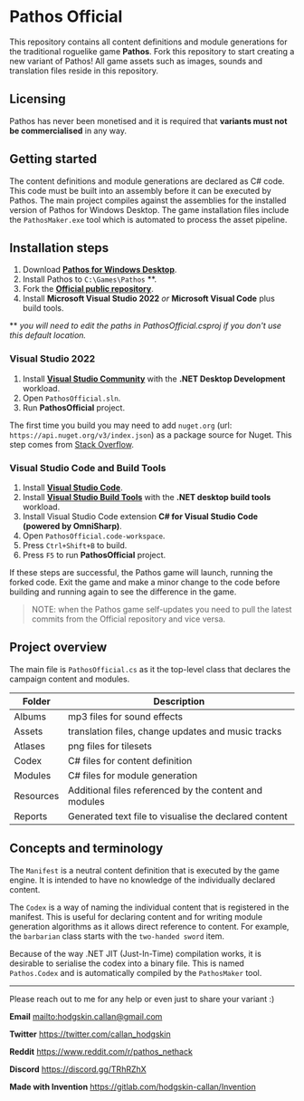 # Pathos Official

This repository contains all content definitions and module generations for the traditional roguelike game **Pathos**. Fork this repository to start creating a new variant of Pathos! All game assets such as images, sounds and translation files reside in this repository.

## Licensing

Pathos has never been monetised and it is required that **variants must not be commercialised** in any way.

## Getting started

The content definitions and module generations are declared as C# code. This code must be built into an assembly before it can be executed by Pathos. The main project compiles against the assemblies for the installed version of Pathos for Windows Desktop. The game installation files include the `PathosMaker.exe` tool which is automated to process the asset pipeline.

## Installation steps

1. Download [**Pathos for Windows Desktop**](https://pathos.azurewebsites.net/).
2. Install Pathos to `C:\Games\Pathos` **.
3. Fork the [**Official public repository**](https://github.com/callanh/pathos-official.git).
4. Install **Microsoft Visual Studio 2022** _or_ **Microsoft Visual Code** plus build tools.

** _you will need to edit the paths in PathosOfficial.csproj if you don't use this default location._

### Visual Studio 2022

1. Install [**Visual Studio Community**](https://visualstudio.microsoft.com/) with the **.NET Desktop Development** workload.
2. Open `PathosOfficial.sln`.
3. Run **PathosOfficial** project.

The first time you build you may need to add `nuget.org` (url: `https://api.nuget.org/v3/index.json`) as a package source for Nuget.
This step comes from [Stack Overflow](https://stackoverflow.com/a/63633575).

### Visual Studio Code and Build Tools

1. Install [**Visual Studio Code**](https://code.visualstudio.com).
2. Install [**Visual Studio Build Tools**](https://aka.ms/vs/17/release/vs_BuildTools.exe) with the **.NET desktop build tools** workload.
3. Install Visual Studio Code extension **C# for Visual Studio Code (powered by OmniSharp)**.
4. Open `PathosOfficial.code-workspace`.
5. Press `Ctrl+Shift+B` to build.
6. Press `F5` to run **PathosOfficial** project.

If these steps are successful, the Pathos game will launch, running the forked code. Exit the game and make a minor change to the code before building and running again to see the difference in the game.

> NOTE: when the Pathos game self-updates you need to pull the latest commits from the Official repository and vice versa.

## Project overview

The main file is `PathosOfficial.cs` as it the top-level class that declares the campaign content and modules.

| Folder    | Description                                            |
|-----------|--------------------------------------------------------|
| Albums    | mp3 files for sound effects                            |
| Assets    | translation files, change updates and music tracks     |
| Atlases   | png files for tilesets                                 |
| Codex     | C# files for content definition                        |
| Modules   | C# files for module generation                         |
| Resources | Additional files referenced by the content and modules |
| Reports   | Generated text file to visualise the declared content  |

## Concepts and terminology

The `Manifest` is a neutral content definition that is executed by the game engine. It is intended to have no knowledge of the individually declared content.

The `Codex` is a way of naming the individual content that is registered in the manifest. This is useful for declaring content and for writing module generation algorithms as it allows direct reference to content. For example, the `barbarian` class starts with the `two-handed sword` item.

Because of the way .NET JIT (Just-In-Time) compilation works, it is desirable to serialise the codex into a binary file. This is named `Pathos.Codex` and is automatically compiled by the `PathosMaker` tool.

---

Please reach out to me for any help or even just to share your variant :)

**Email**
<mailto:hodgskin.callan@gmail.com>

**Twitter**
<https://twitter.com/callan_hodgskin>

**Reddit**
<https://www.reddit.com/r/pathos_nethack>

**Discord**
<https://discord.gg/TRhRZhX>

**Made with Invention**
<https://gitlab.com/hodgskin-callan/Invention>
